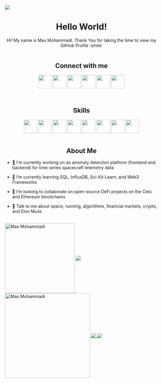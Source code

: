 ![](https://github.com/MaxMohammadi/MaxMohammadi/blob/main/render1628462717562.gif)


<h1 align='center'> Hello World! </h1>
<p align='center'>
</p>
<div align = 'center' size='20px'> Hi! My name is Max Mohammadi. Thank You for taking the time to view my GitHub Profile :smile:
</br>
</br>
<h2 align='center'> Connect with me </h2>
<p align = 'center'>
<a href = 'https://www.linkedin.com/in/maxwellmohammadi/'> <img width = '44px' align= 'center' src="https://raw.githubusercontent.com/rahulbanerjee26/githubAboutMeGenerator/main/icons/linked-in-alt.svg"/></a> 
<a href = 'https://twitter.com/MohammadiMax'> <img width = '44px' align= 'center' src="https://raw.githubusercontent.com/rahulbanerjee26/githubAboutMeGenerator/main/icons/twitter.svg"/></a> 
<a href = 'https://medium.com/@maxmohammadi'> <img width = '44px' align= 'center' src="https://raw.githubusercontent.com/rahulbanerjee26/githubAboutMeGenerator/main/icons/medium.svg"/></a> 
<a href = 'http://www.maxmohammadi.com/'> <img width = '44px' align= 'center' src="https://raw.githubusercontent.com/rahulbanerjee26/githubAboutMeGenerator/main/icons/portfolio.png"/></a> 
<a href = 'https://www.github.com/MaxMohammadi'> <img width = '44px' align= 'center' src="https://raw.githubusercontent.com/rahulbanerjee26/githubAboutMeGenerator/main/icons/github.svg"/></a>
<a href = 'https://www.youtube.com/channel/UCHUUiEYD8uydi23szkFXbwA'> <img width = '44px' align= 'center' src="https://raw.githubusercontent.com/rahulbanerjee26/githubAboutMeGenerator/main/icons/youtube.svg"/></a>
</p>
</div>
</br>

<h2 align='center'> Skills </h2>
<p align = 'center'>
<img width ='44px' align='center' src ='https://raw.githubusercontent.com/rahulbanerjee26/githubAboutMeGenerator/main/icons/python.svg'>
<img width ='44px' align='center' src ='https://raw.githubusercontent.com/rahulbanerjee26/githubAboutMeGenerator/main/icons/reactjs.svg'>
<img width ='44px' align='center' src ='https://raw.githubusercontent.com/rahulbanerjee26/githubAboutMeGenerator/main/icons/flask.svg'>
<img width ='44px' align='center' src ='https://raw.githubusercontent.com/rahulbanerjee26/githubAboutMeGenerator/main/icons/grafana.svg'>
<img width ='44px' align='center' src ='https://raw.githubusercontent.com/rahulbanerjee26/githubAboutMeGenerator/main/icons/mongodb.svg'>
<img width ='44px' align='center' src ='https://raw.githubusercontent.com/rahulbanerjee26/githubAboutMeGenerator/main/icons/heroku.svg'>
<img width ='44px' align='center' src ='https://raw.githubusercontent.com/rahulbanerjee26/githubAboutMeGenerator/main/icons/django.svg'>
<img width ='44px' align='center' src ='https://raw.githubusercontent.com/rahulbanerjee26/githubProfileReadmeGenerator/main/icons/graphql.svg'>
<br>
</br>
</p>
<h2 align = 'center'> About Me </h2>
  
- 🔭 I’m currently working on an anomaly detection platform (frontend and backend) for time series spacecraft telemetry data

- 🌱 I’m currently learning SQL, InfluxDB, Sci-Kit Learn, and Web3 Frameworks

- 👯 I’m looking to collaborate on open-source DeFi projects on the Celo and Ethereum blockchains

- 💬 Talk to me about space, running, algorithms, financial markets, crypto, and Elon Musk

</br>


<!-- <p align="center" height='130px'>
  <img src="https://github-readme-stats.vercel.app/api?username=MaxMohammadi&show_icons=true&hide_title=true&include_all_commits=true&line_height=40&theme=cobalt" alt="MaxMohammadi"/> <img src="https://github-readme-stats.vercel.app/api/top-langs/?username=MaxMohammadi&show_icons=true&theme=cobalt&hide_title=true" alt="MaxMohammadi"/> <img width="460" height="300" src="https://github-readme-stats.vercel.app/api/wakatime?username=MaxMohammadi&show_icons=true&theme=cobalt&line_height=40">
</p>
 -->
 
<!-- <p align="center">
  <img src="https://github-readme-stats.vercel.app/api?username=MaxMohammadi&show_icons=true&hide_title=true&include_all_commits=true&theme=cobalt">
</p>

<p align="center">
  <img src="http://github-readme-streak-stats.herokuapp.com?user=MaxMohammadi&show_icons=true&theme=cobalt&background=3D3D3D&stroke=00E6FE">
</p>

<a href="https://github.com/ashutosh00710/github-readme-activity-graph"><img alt="Max Mohammadi's Activity Graph" src="https://activity-graph.herokuapp.com/graph?username=MaxMohammadi&bg_color=1F222E&color=F8D866&line=F85D7F&point=FFFFFF&hide_border=true" /></a> -->

<a href="https://github.com/MaxMohammadi/">
  <img align="center" height="230px" src="https://github-readme-streak-stats.herokuapp.com/?user=MaxMohammadi&theme=chartreuse-dark&layout=compact" alt="Max Mohammadi" />  
  <img align="center" src="https://github-profile-trophy.vercel.app/?username=MaxMohammadi&column=2&row=2&layout=compact&theme=darkhub&no-frame=true&no-bg=false"/>
</a>
<a href="https://github.com/MaxMohammadi/">
  <img align="center" height="280px" src="https://activity-graph.herokuapp.com/graph?username=MaxMohammadi&bg_color=111111&color=7ffe00&line=00adfe&point=7ffe00&area=true&custom_title=My%20Last%20Month%27s%20Statistics" alt="Max Mohammadi" />  
  
</a>
<a href="https://github.com/MaxMohammadi/">
  <img  align="center" src="https://github-readme-stats.vercel.app/api/top-langs/?username=MaxMohammadi&theme=chartreuse-dark&langs_count=5&count_private=true"/>
</a>
<a href="https://github.com/MaxMohammadi/">
  <img align="center" src="https://github-readme-stats.vercel.app/api/?username=MaxMohammadi&theme=chartreuse-dark&count_private=true&show_icons=true&line_height=40" />
</a>


 

<!-- ![Max Mohammadi's GitHub Stats](https://github-readme-stats.vercel.app/api?username=MaxMohammadi&show_icons=true&hide_border=true&bg_color=3D3D3D&title_color=00E6FE&icon_color=00E6FE&text_color=FFFFFF)
</span>
<span align="right">
![My GitHub Streak](http://github-readme-streak-stats.herokuapp.com?user=MaxMohammadi&hide_border=true&theme=black-ice&background=3D3D3D&stroke=00E6FE)
</span> -->
